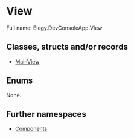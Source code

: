 ﻿
# View

Full name: Elegy.DevConsoleApp.View

## Classes, structs and/or records

* [MainView](MainView.md)

## Enums

None.

## Further namespaces

* [Components](Components/index.md)

